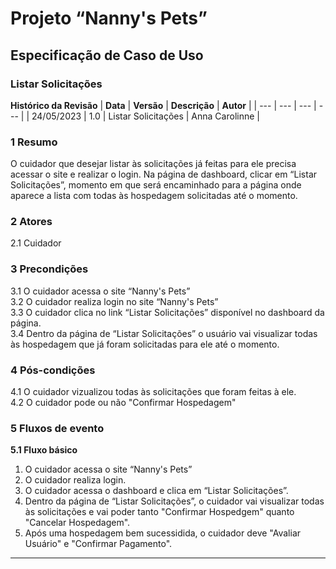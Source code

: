 # **Projeto “Nanny's Pets”**
## **Especificação de Caso de Uso**
### **Listar Solicitações**
**Histórico da Revisão**
| **Data** | **Versão** | **Descrição** | **Autor** |
| --- | --- | --- | --- |
| 24/05/2023 | 1.0 | Listar Solicitações | Anna Carolinne |
### **1 Resumo**
O cuidador que desejar listar às solicitações já feitas para ele precisa acessar o site e realizar o login. Na página de dashboard, clicar em “Listar Solicitações”, momento em que será encaminhado para a página onde aparece a lista com todas às hospedagem solicitadas até o momento. 

### **2 Atores**
2.1 Cuidador

### **3 Precondições**  
3.1 O cuidador acessa o site “Nanny's Pets”  
3.2 O cuidador realiza login no site “Nanny's Pets”  
3.3 O cuidador clica no link “Listar Solicitações” disponível no dashboard da página.  
3.4 Dentro da página de “Listar Solicitações” o usuário vai visualizar todas às hospedagem que já foram solicitadas para ele até o momento.

### **4 Pós-condições**  
4.1 O cuidador vizualizou todas às solicitações que foram feitas à ele.   
4.2 O cuidador pode ou não "Confirmar Hospedagem"

### **5 Fluxos de evento**
**5.1 Fluxo básico**
1. O cuidador acessa o site “Nanny's Pets”
2. O cuidador realiza login.
3. O cuidador acessa o dashboard e clica em “Listar Solicitações”.
4. Dentro da página de “Listar Solicitações”, o cuidador vai visualizar todas às solicitações e vai poder tanto "Confirmar Hospedgem" quanto "Cancelar Hospedagem".
5. Após uma hospedagem bem sucessidida, o cuidador deve "Avaliar Usuário" e "Confirmar Pagamento". 


-----------------------------------
